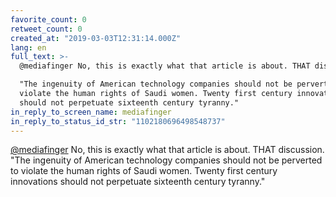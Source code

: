 ```yaml
---
favorite_count: 0
retweet_count: 0
created_at: "2019-03-03T12:31:14.000Z"
lang: en
full_text: >-
  @mediafinger No, this is exactly what that article is about. THAT discussion.

  "The ingenuity of American technology companies should not be perverted to
  violate the human rights of Saudi women. Twenty first century innovations
  should not perpetuate sixteenth century tyranny."
in_reply_to_screen_name: mediafinger
in_reply_to_status_id_str: "1102180696498548737"
---
```


[@mediafinger](https://twitter.com/mediafinger) No, this is exactly what that
article is about. THAT discussion. "The ingenuity of American technology
companies should not be perverted to violate the human rights of Saudi women.
Twenty first century innovations should not perpetuate sixteenth century
tyranny."
